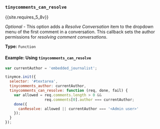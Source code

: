 ### `tinycomments_can_resolve`

{{site.requires_5_8v}}

_Optional_ - This option adds a _Resolve Conversation_ item to the dropdown menu of the first comment in a conversation. This callback sets the author permissions for _resolving comment conversations_.

**Type:** `Function`

#### Example: Using `tinycomments_can_resolve`

```js
var currentAuthor = 'embedded_journalist';

tinymce.init({
  selector: '#textarea',
  tinycomments_author: currentAuthor,
  tinycomments_can_resolve: function (req, done, fail) {
    var allowed = req.comments.length > 0 &&
                  req.comments[0].author === currentAuthor;
    done({
      canResolve: allowed || currentAuthor === '<Admin user>'
    });
  }
});
```

